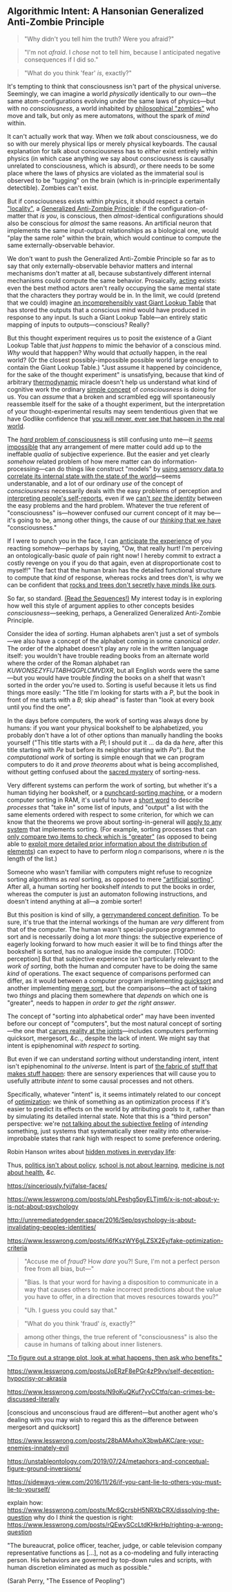## Algorithmic Intent: A Hansonian Generalized Anti-Zombie Principle

> "Why didn't you tell him the truth? Were you afraid?"

> "I'm not _afraid_. I _chose_ not to tell him, because I anticipated negative consequences if I did so."

> "What do you think 'fear' _is_, exactly?"

It's tempting to think that consciousness isn't part of the physical universe. Seemingly, we can imagine a world _physically_ identically to our own—the same atom-configurations evolving under the same laws of physics—but with no _consciousness_, a world inhabited by [philosophical "zombies"](https://www.lesswrong.com/posts/fdEWWr8St59bXLbQr/zombies-zombies) who move and talk, but only as mere automatons, without the spark of _mind_ within.

It can't actually work that way. When we _talk_ about consciousness, we do so with our merely physical lips or merely physical keyboards. The causal explanation for talk about consciousness has to _either_ exist entirely within physics (in which case anything we say about consciousness is causally unrelated to consciousness, which is absurd), _or_ there needs to be some place where the laws of physics are violated as the immaterial soul is observed to be "tugging" on the brain (which is in-principle experimentally detectible). Zombies can't exist.

But if consciousness exists within physics, it should respect a certain ["locality"](https://www.lesswrong.com/posts/XDkeuJTFjM9Y2x6v6/which-basis-is-more-fundamental), a [Generalized Anti-Zombie Principle](https://www.lesswrong.com/posts/kYAuNJX2ecH2uFqZ9/the-generalized-anti-zombie-principle): if the configuration-of-matter that _is you_, is conscious, then _almost_-identical configurations should also be conscious for _almost_ the same reasons. An artificial neuron that implements the same input-output relationships as a biological one, would "play the same role" within the brain, which would continue to compute the same externally-observable behavior.

We don't want to push the Generalized Anti-Zombie Principle so far as to say that only externally-observable behavior matters and internal mechanisms don't matter at all, because substantively different internal mechanisms could compute the same behavior. Prosaically, [acting](https://en.wikipedia.org/wiki/Acting) exists: even the best method actors aren't really occupying the same mental state that the characters they portray would be in. In the limit, we could (pretend that we could) imagine [an incomprehensibly vast Giant Lookup Table](https://www.lesswrong.com/posts/k6EPphHiBH4WWYFCj/gazp-vs-glut) that has stored the outputs that a conscious mind would have produced in response to any input. Is such a Giant Lookup Table—an entirely static mapping of inputs to outputs—conscious? Really?

But this thought experiment requires us to posit the existence of a Giant Lookup Table that _just happens_ to mimic the behavior of a conscious mind. _Why_ would that happpen? Why would that _actually_ happen, in the real world? (Or the closest possibly-impossible possible world large enough to contain the Giant Lookup Table.) "Just assume it happened by coincidence, for the sake of the thought experiment" is unsatisfying, because that kind of arbitrary [thermodynamic](https://www.lesswrong.com/posts/QkX2bAkwG2EpGvNug/the-second-law-of-thermodynamics-and-engines-of-cognition) miracle doesn't help us understand what kind of cognitive work the ordinary [simple concept](https://www.lesswrong.com/posts/82eMd5KLiJ5Z6rTrr/superexponential-conceptspace-and-simple-words) of _consciousness_ is doing for us. You can _assume_ that a broken and scrambled egg will spontaneously reassemble itself for the sake of a thought experiment, but the interpretation of your thought-experimental results may seem tendentious given that we have Godlike confidence that [you will never, ever see that happen in the real world](https://www.lesswrong.com/posts/zFuCxbY9E2E8HTbfZ/perpetual-motion-beliefs).

The [_hard_ problem of consciousness](http://www.scholarpedia.org/article/Hard_problem_of_consciousness) is still confusing unto me—it [_seems_ impossible](https://www.lesswrong.com/posts/XzrqkhfwtiSDgKoAF/wrong-questions) that any arrangement of mere matter could add up to the ineffable _qualia_ of subjective experience. But the easier and yet clearly _somehow_ related problem of how mere matter can do information-processing—can do things like construct "models" by [using sensory data to correlate its internal state with the state of the world](https://www.lesswrong.com/posts/6s3xABaXKPdFwA3FS/what-is-evidence)—seems understanable, and a lot of our ordinary _use_ of the concept of _consciousness_ necessarily deals with the easy problems of perception and [interpreting people's self-reports](https://en.wikipedia.org/wiki/Heterophenomenology), even if we [can't _see_ the identity](https://www.lesswrong.com/posts/KmghfjH6RgXvoKruJ/hand-vs-fingers) between the easy problems and the hard problem. Whatever the true referent of "consciousness" is—however confused our current concept of it may be—it's going to be, among other things, the cause of our [_thinking_ that we have](https://www.lesswrong.com/posts/rQEwySCcLtdKHkrHp/righting-a-wrong-question) "consciousness."

If I were to punch you in the face, I can [anticipate the experience](https://www.lesswrong.com/posts/a7n8GdKiAZRX86T5A/making-beliefs-pay-rent-in-anticipated-experiences) of you reacting somehow—perhaps by saying, "Ow, that really hurt! I'm perceiving an ontologically-basic _quale_ of pain right now! I hereby commit to extract a costly revenge on you if you do that again, even at disproportionate cost to myself!" The fact that the human brain has the detailed functional structure to compute that _kind_ of response, whereas rocks and trees don't, is why we can be confident that [rocks and trees don't secretly have minds like ours](https://www.lesswrong.com/posts/f4RJtHBPvDRJcCTva/when-anthropomorphism-became-stupid).

So far, so standard. [(Read the Sequences!)](https://www.readthesequences.com/) My interest today is in exploring how well this style of argument applies to other concepts besides _consciousness_—seeking, perhaps, a Generalized Generalized Anti-Zombie Principle.

Consider the idea of _sorting_. Human alphabets aren't just a set of symbols—we also have a concept of the alphabet coming in some canonical _order_. The order of the alphabet doesn't play any role in the written language itself: you wouldn't have trouble reading books from an alternate world where the order of the Roman alphabet ran _KUWONSEZYFIJTABHQGPLCMVDXR_, but all English words were the same—but you would have trouble _finding_ the books on a shelf that wasn't sorted in the order you're used to. Sorting is useful because it lets us find things more easily: "The title I'm looking for starts with a _P_, but the book in front of me starts with a _B_; skip ahead" is faster than "look at every book until you find the one".

In the days before computers, the work of sorting was always done by humans: if you want your physical bookshelf to be alphabetized, you probably don't have a lot of other options than manually handling the books yourself ("This title starts with a _Pl_; I should put it ... da da da _here_, after this title starting with _Pe_ but before its neighbor starting with _Po_"). But the _computational work_ of sorting is simple enough that we can program computers to do it and _prove theorems_ about what is being accomplished, without getting confused about the [sacred mystery](https://www.lesswrong.com/posts/6i3zToomS86oj9bS6/mysterious-answers-to-mysterious-questions) of sorting-ness.

Very different systems can perform the work of sorting, but whether it's a human tidying her bookshelf, or a [punchcard-sorting machine](https://en.wikipedia.org/wiki/IBM_card_sorter), or a modern computer sorting in RAM, it's useful to have a [short word](https://www.lesswrong.com/posts/soQX8yXLbKy7cFvy8/entropy-and-short-codes) to describe _processes_ that "take in" some list of inputs, and "output" a list with the same elements ordered with respect to some criterion, for which we can know that the theorems we prove about sorting-in-general will [apply to any system](http://zackmdavis.net/blog/2012/07/an-idea-for-a-psychology-experiment/) that implements sorting. (For example, sorting processes that can [only compare two items to check which is "greater"](https://en.wikipedia.org/wiki/Comparison_sort) (as opposed to being able to [exploit more detailed prior information about the distribution of elements](https://en.wikipedia.org/wiki/Sorting_algorithm#Non-comparison_sorts)) can expect to have to perform $n \log n$ comparisons, where $n$ is the length of the list.)

Someone who wasn't familiar with computers might refuse to recognize sorting algorithms as _real_ sorting, as opposed to mere ["artificial sorting"](https://www.lesswrong.com/posts/YhgjmCxcQXixStWMC/artificial-addition). After all, a human sorting her bookshelf _intends_ to put the books in order, whereas the computer is just an automaton following instructions, and doesn't intend anything at all—a zombie sorter!

But this position is kind of silly, a [gerrymandered concept definition](https://www.lesswrong.com/posts/esRZaPXSHgWzyB2NL/where-to-draw-the-boundaries). To be sure, it's true that the internal workings of the human are _very_ different from that of the computer. The human wasn't special-purpose programmed to sort and is necessarily doing a lot _more_ things: the subjective experience of eagerly looking forward to how much easier it will be to find things after the bookshelf is sorted, has no analogue inside the computer. [TODO: perception] But that subjective experience isn't particularly relevant to the _work of sorting_, both the human and computer have to be doing the same _kind_ of operations. The exact sequence of comparisons performed can differ, as it would between a computer program implementing [quicksort](https://en.wikipedia.org/wiki/Quicksort) and another implementing [merge sort](https://en.wikipedia.org/wiki/Merge_sort), but the comparisons—the act of taking two _things_ and placing them somewhere that _depends_ on which one is "greater", needs to happen _in order to get the right answer_.

The concept of "sorting into alphabetical order" may have been invented before our concept of "computers", but the most natural concept of sorting—the one that [carves reality at the joints](https://www.lesswrong.com/posts/d5NyJ2Lf6N22AD9PB/where-to-draw-the-boundary)—includes computers performing quicksort, mergesort, _&c._., despite the lack of intent. We might say that intent is epiphenominal _with respect to_ sorting.

But even if we can understand _sorting_ without understanding intent, intent isn't epiphenominal _to the universe_. Intent is part of [the fabric of](https://www.lesswrong.com/posts/h6fzC6wFYFxxKDm8u/the-fabric-of-real-things) [stuff that makes stuff happen](https://www.lesswrong.com/posts/NhQju3htS9W6p6wE6/stuff-that-makes-stuff-happen): there are sensory experiences that will cause you to usefully attribute _intent_ to some causal processes and not others.

Specifically, whatever "intent" is, it seems intimately related to our concept of [optimization](https://www.lesswrong.com/posts/D7EcMhL26zFNbJ3ED/optimization): we think of something as an optimization process if it's easier to predict its effects on the world by attributing _goals_ to it, rather than by simulating its detailed internal state. Note that this is a "third person" perspective: we're [not talking about the subjective feeling](http://benjaminrosshoffman.com/bad-faith-behavior-not-feeling/) of _intending_ something, just systems that systematically steer reality into otherwise-improbable states that rank high with respect to some preference ordering.

Robin Hanson writes about [hidden motives in everyday life](http://elephantinthebrain.com/): 


Thus, [politics isn't about policy](http://www.overcomingbias.com/2008/09/politics-isnt-a.html), [school is not about learning](http://www.overcomingbias.com/2010/08/school-isnt-about-learning.html), [medicine is not about health](http://www.overcomingbias.com/2008/03/showing-that-yo.html), _&c._


https://sinceriously.fyi/false-faces/

https://www.lesswrong.com/posts/qhLPeshg5pyELTjm6/x-is-not-about-y-is-not-about-psychology

http://unremediatedgender.space/2016/Sep/psychology-is-about-invalidating-peoples-identities/

https://www.lesswrong.com/posts/i6fKszWY6gLZSX2Ey/fake-optimization-criteria


> "Accuse me of _fraud_? How _dare_ you?! Sure, I'm not a perfect person free from all bias, but—"

> "Bias. Is that your word for having a disposition to communicate in a way that causes others to make incorrect predictions about the value you have to offer, in a direction that moves resources towards you?"

> "Uh. I guess you could say that."

> "What do you think 'fraud' _is_, exactly?"


> among other things, the true referent of "consciousness" is also the cause in humans of talking about inner listeners.

["To figure out a strange plot, look at what happens, then ask who benefits."](https://www.hpmor.com/chapter/97)

https://www.lesswrong.com/posts/JoERzF8ePGr4zP9vv/self-deception-hypocrisy-or-akrasia

https://www.lesswrong.com/posts/N9oKuQKuf7yvCCtfq/can-crimes-be-discussed-literally





[conscious and unconscious fraud are different—but another agent who's dealing with you may wish to regard this as the difference between mergesort and quicksort]

https://www.lesswrong.com/posts/28bAMAxhoX3bwbAKC/are-your-enemies-innately-evil



https://unstableontology.com/2019/07/24/metaphors-and-conceptual-figure-ground-inversions/

https://sideways-view.com/2016/11/26/if-you-cant-lie-to-others-you-must-lie-to-yourself/

explain how: https://www.lesswrong.com/posts/Mc6QcrsbH5NRXbCRX/dissolving-the-question
why do I _think_ the question is right: https://www.lesswrong.com/posts/rQEwySCcLtdKHkrHp/righting-a-wrong-question




"The bureaucrat, police officer, teacher, judge, or cable television company representative functions as [...], not as a co-modeling and fully interacting person. His behaviors are governed by top-down rules and scripts, with human discretion eliminated as much as possible."

(Sarah Perry, "The Essence of Peopling")
